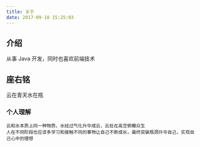 ```yaml
---
title: 关于
date: 2017-09-18 15:25:03
---
```


## 介绍
从事 Java 开发，同时也喜欢前端技术

## 座右铭
云在青天水在瓶

### 个人理解
    云和水本质上同一种物质，水经过气化升华成云，云处在高空俯瞰众生
    人在不同阶段也应该多学习和接触不同的事物让自己不断成长，最终突破瓶颈升华自己，实现自己心中的理想

